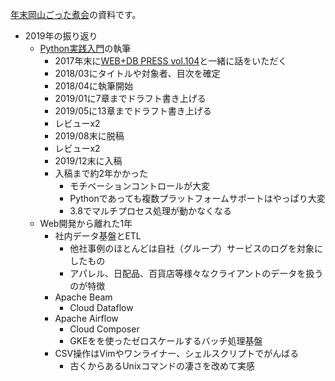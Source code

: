 [年末岡山ごった煮会](https://connpass.com/event/155356/)の資料です。

* 2019年の振り返り
    * [Python実践入門](https://www.amazon.co.jp/dp/429711111X/ref=cm_sw_r_tw_dp_U_x_bRT-DbKX8TQ9X)の執筆
        * 2017年末に[WEB+DB PRESS vol.104](https://gihyo.jp/magazine/wdpress/archive/2018/vol104)と一緒に話をいただく
        * 2018/03にタイトルや対象者、目次を確定
        * 2018/04に執筆開始
        * 2019/01に7章までドラフト書き上げる
        * 2019/05に13章までドラフト書き上げる
        * レビューx2
        * 2019/08末に脱稿
        * レビューx2
        * 2019/12末に入稿
        * 入稿まで約2年かかった
            * モチベーションコントロールが大変
            * Pythonであっても複数プラットフォームサポートはやっぱり大変
            * 3.8でマルチプロセス処理が動かなくなる
    * Web開発から離れた1年
        * 社内データ基盤とETL
            * 他社事例のほとんどは自社（グループ）サービスのログを対象にしたもの
            * アパレル、日配品、百貨店等様々なクライアントのデータを扱うのが特徴
        * Apache Beam
            * Cloud Dataflow
        * Apache Airflow
            * Cloud Composer
            * GKEをを使ったゼロスケールするバッチ処理基盤
        * CSV操作はVimやワンライナー、シェルスクリプトでがんばる
            * 古くからあるUnixコマンドの凄さを改めて実感


